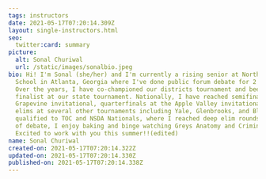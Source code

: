 ```yaml
---
tags: instructors
date: 2021-05-17T07:20:14.309Z
layout: single-instructors.html
seo:
  twitter:card: summary
picture:
  alt: Sonal Churiwal
  url: /static/images/sonalbio.jpeg
bio: Hi! I'm Sonal (she/her) and I'm currently a rising senior at Northview High
  School in Atlanta, Georgia where I've done public forum debate for 2 years.
  Over the years, I have co-championed our districts tournament and been a
  finalist at our state tournament. Nationally, I have reached semifinals at the
  Grapevine invitational, quarterfinals at the Apple Valley invitational, and
  elims at several other tournaments including Yale, Glenbrooks, and Blue Key. I
  qualified to TOC and NSDA Nationals, where I reached deep elim rounds. Outside
  of debate, I enjoy baking and binge watching Greys Anatomy and Criminal Minds.
  Excited to work with you this summer!!(edited)
name: Sonal Churiwal
created-on: 2021-05-17T07:20:14.322Z
updated-on: 2021-05-17T07:20:14.330Z
published-on: 2021-05-17T07:20:14.338Z
---
```

